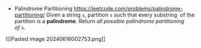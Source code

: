 
- Palindrome Partitioning
https://leetcode.com/problems/palindrome-partitioning/
Given a string `s`, partition `s` such that every substring  of the partition is a **palindrome**. Return _all possible palindrome partitioning of_ `s`.

![[Pasted image 20240616002753.png]]


